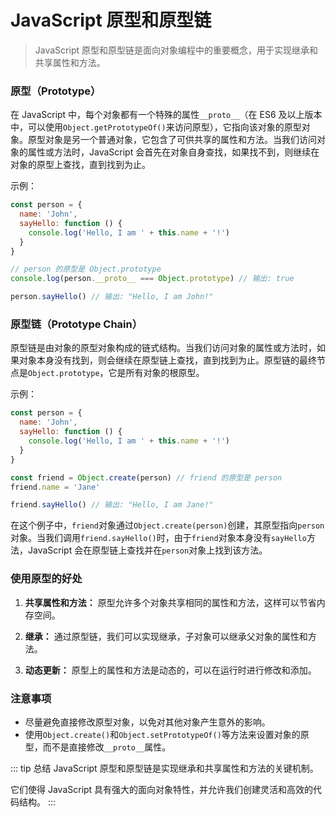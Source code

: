 # JavaScript 原型和原型链

> JavaScript 原型和原型链是面向对象编程中的重要概念，用于实现继承和共享属性和方法。

### 原型（Prototype）

在 JavaScript 中，每个对象都有一个特殊的属性`__proto__`（在 ES6 及以上版本中，可以使用`Object.getPrototypeOf()`来访问原型），它指向该对象的原型对象。原型对象是另一个普通对象，它包含了可供共享的属性和方法。当我们访问对象的属性或方法时，JavaScript 会首先在对象自身查找，如果找不到，则继续在对象的原型上查找，直到找到为止。

示例：

```javascript
const person = {
  name: 'John',
  sayHello: function () {
    console.log('Hello, I am ' + this.name + '!')
  }
}

// person 的原型是 Object.prototype
console.log(person.__proto__ === Object.prototype) // 输出: true

person.sayHello() // 输出: "Hello, I am John!"
```

### 原型链（Prototype Chain）

原型链是由对象的原型对象构成的链式结构。当我们访问对象的属性或方法时，如果对象本身没有找到，则会继续在原型链上查找，直到找到为止。原型链的最终节点是`Object.prototype`，它是所有对象的根原型。

示例：

```javascript
const person = {
  name: 'John',
  sayHello: function () {
    console.log('Hello, I am ' + this.name + '!')
  }
}

const friend = Object.create(person) // friend 的原型是 person
friend.name = 'Jane'

friend.sayHello() // 输出: "Hello, I am Jane!"
```

在这个例子中，`friend`对象通过`Object.create(person)`创建，其原型指向`person`对象。当我们调用`friend.sayHello()`时，由于`friend`对象本身没有`sayHello`方法，JavaScript 会在原型链上查找并在`person`对象上找到该方法。

### 使用原型的好处

1. **共享属性和方法：** 原型允许多个对象共享相同的属性和方法，这样可以节省内存空间。

2. **继承：** 通过原型链，我们可以实现继承，子对象可以继承父对象的属性和方法。

3. **动态更新：** 原型上的属性和方法是动态的，可以在运行时进行修改和添加。

### 注意事项

- 尽量避免直接修改原型对象，以免对其他对象产生意外的影响。
- 使用`Object.create()`和`Object.setPrototypeOf()`等方法来设置对象的原型，而不是直接修改`__proto__`属性。

::: tip 总结
JavaScript 原型和原型链是实现继承和共享属性和方法的关键机制。

它们使得 JavaScript 具有强大的面向对象特性，并允许我们创建灵活和高效的代码结构。
:::
